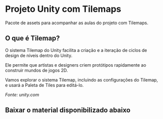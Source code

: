 # Projeto Unity com Tilemaps
Pacote de assets para acompanhar as aulas do projeto com Tilemaps.

<h2> O que é Tilemap?</h2>

O sistema Tilemap do Unity facilita a criação e a iteração de ciclos de design de níveis dentro do Unity. 

Ele permite que artistas e designers criem protótipos rapidamente ao construir mundos de jogos 2D. 

Vamos explorar o sistema Tilemap, incluindo as configurações do Tilemap, e usará a Paleta de Tiles para editá-lo.

<i>Fonte: unity.com </i>

<h2> Baixar o material disponibilizado abaixo</h2>

